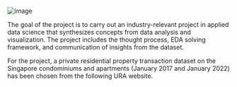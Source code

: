 ![image](https://user-images.githubusercontent.com/96287600/156367866-8eb835b7-dedf-4392-a00b-3e1f43dda3ed.png)

The goal of the project is to carry out an industry-relevant project in applied data science that synthesizes concepts from data analysis and visualization. The project includes the thought process, EDA solving framework, and communication of insights from the dataset. 

For the project, a private residential property transaction dataset on the Singapore condominiums and apartments (January 2017 and January 2022) has been chosen from the following  URA website.




